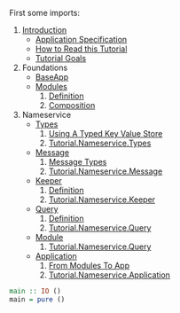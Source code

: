 First some imports:

1. [Introduction](Introduction.md)
    - [Application Specification](Introduction.md#application-specification)
    - [How to Read this Tutorial](Introduction.md#how-to-read-this-tutorial)
    - [Tutorial Goals](Introduction.md#tutorial-goals)
2. Foundations
    - [BaseApp](BaseApp.md)
    - [Modules](Modules.md)
        1. [Definition](Modules.md#definition)
        2. [Composition](Modules.md#composition)
3. Nameservice
    - [Types](Tutorial/Nameservice/Types.md)
        1. [Using A Typed Key Value Store](Tutorial/Nameservice/Types.md#using-a-typed-key-value-store)
        2. [Tutorial.Nameservice.Types](Tutorial/Nameservice/Types.md#tutorialnameservicetypes)
    - [Message](Tutorial/Nameservice/Message.md)
        1. [Message Types](Tutorial/Nameservice/Message.md#message-types)
        2. [Tutorial.Nameservice.Message](Tutorial/Nameservice/Message.md#tutorialnameservicemessage)
    - [Keeper](Tutorial/Nameservice/Keeper.md)
        1. [Definition](Tutorial/Nameservice/Message.md#definition)
        2. [Tutorial.Nameservice.Keeper](Tutorial/Nameservice/Message.md#tutorialnameservicekeeper)
    - [Query](Tutorial/Nameservice/Query.md)
        1. [Definition](Tutorial/Nameservice/Message.md#definition)
        2. [Tutorial.Nameservice.Query](Tutorial/Nameservice/Message.md#tutorialnameservicequery)
    - [Module](Tutorial/Nameservice/Module.md)
        1. [Tutorial.Nameservice.Query](Tutorial/Nameservice/Message.md#tutorialnameservicemodule)
    - [Application](Tutorial/Nameservice/Application.md)
        1. [From Modules To App](Tutorial/Nameservice/Application.md#from-modules-to-app)
        2. [Tutorial.Nameservice.Application](Tutorial/Nameservice/Application.md#tutorialnameserviceapplication)

~~~ haskell
main :: IO ()
main = pure ()
~~~
